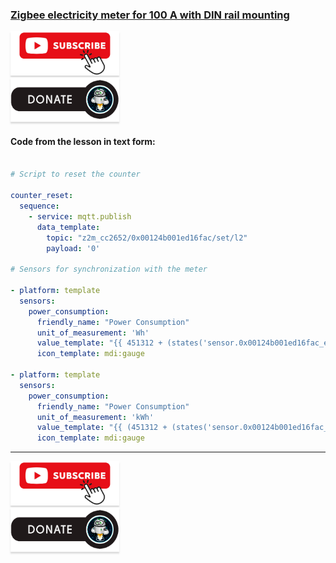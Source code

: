 ### [Zigbee electricity meter for 100 A with DIN rail mounting](https://youtu.be/r6KafwBbJr0)

<a href="https://www.youtube.com/channel/UCcq9onYHbs6go3kDpfBoqhg?sub_confirmation=1" target="_blank"><img src="https://raw.githubusercontent.com/kvazis/library/master/img/subscribe.png" alt="Subscribe" style="height: 71px !important;width: 174px !important;box-shadow: 0px 3px 2px 0px rgba(190, 190, 190, 0.5) !important;-webkit-box-shadow: 0px 3px 2px 0px rgba(190, 190, 190, 0.5) !important;" ></a>     
<a href="http://kvazis.link/donate" target="_blank"><img src="https://raw.githubusercontent.com/kvazis/library/master/img/donate.png" alt="Donate" style="height: 71px !important;width: 174px !important;box-shadow: 0px 3px 2px 0px rgba(190, 190, 190, 0.5) !important;-webkit-box-shadow: 0px 3px 2px 0px rgba(190, 190, 190, 0.5) !important;" ></a>

#### Code from the lesson in text form:


```yaml

# Script to reset the counter

counter_reset:
  sequence:
    - service: mqtt.publish
      data_template:
        topic: "z2m_cc2652/0x00124b001ed16fac/set/l2"
        payload: '0'

# Sensors for synchronization with the meter

- platform: template
  sensors:
    power_consumption:
      friendly_name: "Power Consumption"
      unit_of_measurement: 'Wh'
      value_template: "{{ 451312 + (states('sensor.0x00124b001ed16fac_energy_l2') | float ) }}"
      icon_template: mdi:gauge

- platform: template
  sensors:
    power_consumption:
      friendly_name: "Power Consumption"
      unit_of_measurement: 'kWh'
      value_template: "{{ (451312 + (states('sensor.0x00124b001ed16fac_energy_l2') | float )) / 1000 }}"
      icon_template: mdi:gauge


```


____
<a href="https://www.youtube.com/channel/UCcq9onYHbs6go3kDpfBoqhg?sub_confirmation=1" target="_blank"><img src="https://raw.githubusercontent.com/kvazis/library/master/img/subscribe.png" alt="Subscribe" style="height: 71px !important;width: 174px !important;box-shadow: 0px 3px 2px 0px rgba(190, 190, 190, 0.5) !important;-webkit-box-shadow: 0px 3px 2px 0px rgba(190, 190, 190, 0.5) !important;" ></a>     
<a href="http://kvazis.link/donate" target="_blank"><img src="https://raw.githubusercontent.com/kvazis/library/master/img/donate.png" alt="Donate" style="height: 71px !important;width: 174px !important;box-shadow: 0px 3px 2px 0px rgba(190, 190, 190, 0.5) !important;-webkit-box-shadow: 0px 3px 2px 0px rgba(190, 190, 190, 0.5) !important;" ></a>
